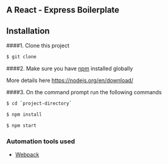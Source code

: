 ## A React - Express Boilerplate

## Installation
####1. Clone this project

```sh
$ git clone
```

####2.  Make sure you have [npm](https://www.npmjs.org/) installed globally

More details here
https://nodejs.org/en/download/

####3. On the command prompt run the following commands

```sh
$ cd `project-directory`
```
```sh
$ npm install
```
```sh
$ npm start
```

### Automation tools used
- [Webpack](https://webpack.github.io/)
